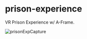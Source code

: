 # prison-experience

VR Prison Experience w/ A-Frame.

![prisonExpCapture](https://user-images.githubusercontent.com/57807464/107391965-1fe9a300-6af1-11eb-9e57-a7d9eb77e469.PNG)
